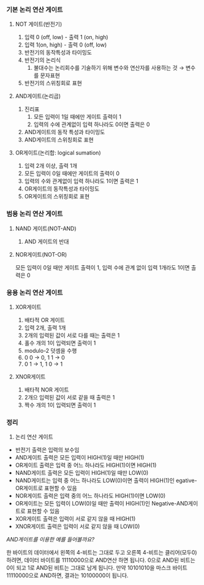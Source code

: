 ### 기본 논리 연산 게이트

1. NOT 게이트(반전기)
    1. 입력 0 (off, low) - 출력 1 (on, high)
    2. 입력 1(on, high) - 출력 0 (off, low)
    3. 반전기의 동작특성과 타이밍도
    4. 반전기의 논리식
        1. 불대수는 논리회수를 기술하기 위해 변수와 연산자를 사용하는 것 → 변수를 문자표현
    5. 반전기의 스위칭회로 표현
    
2. AND게이트(논리곱)
    1. 진리표
        1. 모든 입력이 1일 때에만 게이트 출력이 1
        2. 입력의 수에 관계없이 입력 하나라도 0이면 출력은 0
    2. AND게이트의 동작 특성과 타이밍도
    3. AND게이트의 스위칭회로 표현
    
3. OR게이트(논리합: logical sumation)
    1. 입력 2개 이상, 출력 1개
    2. 모든 입력이 0일 때에만 게이트의 출력이 0
    3. 입력의 수와 관계없이 입력 하나라도 1이면 출력은 1
    4. OR게이트의 동작특성과 타이밍도
    5. OR게이트의 스위칭회로 표현
    

### 범용 논리 연산 게이트

1. NAND 게이트(NOT-AND)
    1. AND 게이트의 반대
2. NOR게이트(NOT-OR)
    
    모든 입력이 0일 때만 게이트 출력이 1, 입력 수에 관계 없이 입력 1개라도 1이면 출력은 0
    

### 응용 논리 연산 게이트

1. XOR게이트
    1. 배타적 OR 게이트
    2. 입력 2개, 출력 1개
    3. 2개의 입력된 값이 서로 다를 때는 출력은 1
    4. 홀수 개의 1이 입력되면 출력이 1
    5. modulo-2 덧셈을 수행
    6. 0 0 → 0, 1 1  → 0
    7. 0 1 → 1, 1 0 → 1

1. XNOR게이트
    1. 배타적 NOR 게이트
    2. 2개으 입력된 값이 서로 같을 때 출력은 1
    3. 짝수 개의 1이 입력되면 출력이 1              

### 정리

1. 논리 연산 게이트

- 반전기 출력은 입력의 보수임
- AND게이트 출력은 모든 입력이 HIGH(1)일 때만 HIGH(1)
- OR게이트 출력은 입력 중 어느 하나라도 HIGH(1)이면 HIGH(1)
- NAND게이트 출력은 모든 입력이 HIGH(1)일 때만 LOW(0)
- NAND게이트는 입력 중 어느 하나라도 LOW(0)이면 출력이 HIGH(1)인 egative-OR게이트로 표현할 수 있음
- NOR게이트 출력은 입력 중의 어느 하나라도 HIGH(1)이면 LOW(0)
- OR게이트는 모든 입력이 LOW(0)일 때만 출력이 HIGH(1)인 Negative-AND게이트로 표현할 수 있음
- XOR게이트 출력은 입력이 서로 같지 않을 때 HIGH(1)
- XNOR게이트 출력은 입력이 서로 같지 않을 때 LOW(0)

*AND게이트를 이용한 예를 들어볼까요?*

한 바이트의 데이터에서 왼쪽의 4-비트는 그대로 두고 오른쪽 4-비트는 클리어(모두0)하려면, 데이터 바이트를 11110000으로 AND연산 하면 됩니다. 0으로 AND된 비트는 0이 되고 1로 AND된 비트는 그대로 남게 됩니다. 만약 10101010을 마스크 바이트 11110000으로 AND하면, 결과는 10100000이 됩니다.